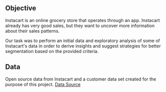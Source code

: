 ## Objective
Instacart is an online grocery store that operates through an app. Instacart already has very good sales, but they want to uncover more information about their sales patterns.

Our task was to perform an initial data and exploratory analysis of some of Instacart's data in order to derive insights and suggest strategies for better segmentation based on the provided criteria.

## Data
Open source data from Instacart and a customer data set created for the purpose of this project.
<a href='https://www.instacart.com/datasets/grocery-shopping-2017'>Data Source</a>
